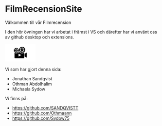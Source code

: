 # FilmRecensionSite

Välkommen till vår Filmrecension

I den hör övningen har vi arbetat i främst i VS och därefter har vi använt oss av github desktop och extensions.

<img src="/img/logo.png" width="100">

Vi som har gjort denna sida:
- Jonathan Sandqvist 
- Othman Abdolhalim 
- Michaela Sydow 

Vi finns på:
- https://github.com/SANDQVISTT
- https://github.com/Othmaann
- https://github.com/Sydow75


